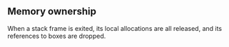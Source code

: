 ## Memory ownership

When a stack frame is exited, its local allocations are all released, and its
references to boxes are dropped.
